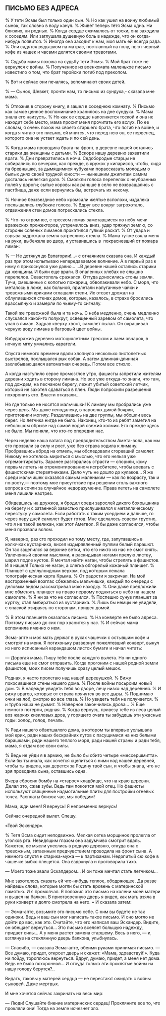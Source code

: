 ## ПИСЬМО БЕЗ АДРЕСА

% У тети Эсмы был только один сын.
% Но как ушел на воину любимый сынок, так словно в воду канул.
% Живет теперь тётя Эсма одна.
Ни близких, ни родных.
% Когда сердце сжималось от тоски, она заходила к соседям.
Или заглушала душевную боль в надежде, что он когда-нибудь появится.
% Иногда она заходит к нам, моя мать ей всегда рада.
% Они садятся рядышком на матрас, постланный на полу, пьют черный кофе из чашек и часами делятся своими тревогами.

% Судьба мамы похожа на судьбу тети Эсмы.
% Мой брат тоже не вернулся с войны.
% Полученное из военкомата маленькое письмо известило о том, что брат геройски погиб под прекопом.

% Вот и сейчас они печалясь, вспоминают своих детей.

% — Сынок, Шевкет, прочти нам, то письмо из сундука,- сказала мне мама.

% Отложив в сторону книгу, я зашел в соседнюю комнату.
% Письмо как самое ценное воспоминание хранилось на дне сундука.
% Мама знала его наизусть.
% Но как ее сердце наполняется тоской и она не находит себе место, мама просит меня прочитать его вслух.
По ее словам, я очень похож на своего старшего брата, что погиб на войне, и когда я читаю это письмо, ей мнится, что перед нею он, ее первенец, которого она не устает ждать и по сей день.

% Когда мама проводила брата на фронт, в деревне нашей остались старики да женщины с детьми.
% Вскоре нашу деревню захватили враги.
% Дни превратились в ночи.
Седобородые старцы не собирались по вечерам, как прежде, в кружок у кипарисов, чтобы, сидя па бревнышке, за дымящимися чубуками порассказать молодым о былых днях своей трудной юности — нынешним джигитам самим досталась нелегкая доля.
% Смолкли голоса перепелок с неубранных полей у дороги; сытые коровы как раньше в село не возвращались с пастбища, даже если вернулись бы, встречать их некому.

% Ночное беззвездное небо кромсали желтые всполохи, издалека послышались глубокие голоса.
% Вдруг все вокруг загрохотало, отдвижения стен домов потрескались стекла.

% Что-то огромное, с треском ломая заметавшиеся по небу мечи вражеских прожекторов, устремилось вниз, удар тряхнул землю, со стороны соленых лиманов прокатился гулкий раскат.
% От удара и взрыва задрожала земля затреслись стекла.
% Мама тутже взяла меня на руки, выбежала во двор, и уставившись в  покрасневший от пожара лиман:

% — Не дотянул до Евпатории!...- с отчаянием сказала она.
И каждый раз при этом испытываю непередаваемое волнение.
А в первый раз к нему я прикоснулся уже давно...
...В деревне нашей остались старики да женщины.
И были еще враги.
В опаленных хлебах не слышно перепелов.
Севастополь сражался.
Оттуда доносились стоны земли.
Тучи, смешанные с копотью пожарищ, обволакивали небо.
С моря, что металось в ложе, как больной, прилетали напуганные чайки и тревожными криками оглашали степи.
Их отсвет дрожал на облупившихся стенах домов, которые, казалось, в страхе бросились врассыпную и замерли по чьему-то сигналу.

Такой же тревожной была и та ночь.
С неба медленно, очень медленно спускался какой-то полукруг, освещенный заревом от самолета, что упал в лиман.
Задрав кверху хвост, самолет пылал.
Он окрашивал черную воду лимана в багровый цвет войны.

Взбудоражив деревню мотоциклетным треском и лаем овчарок, в ночную мглу умчались каратели.

Спустя немного времени вдали хлопнуло несколько пистолетных выстрелов, послышался рык собак.
А затем длииная-длинная захлебывающаяся автоматная очередь.
Потом все стихло.

А когда наступило серое промозглое утро, фашисты запретили жителям деревни ходить в сторону лимана.
Но все уже откуда-то знали, что там, под дождем, на песчаном берегу, лежит убитый советский летчик, который не захотел сдаваться в плен.
Люди попросили разрешения похоронить его.
Власти отказали...

Но где только не носятся мальчишки!
К лиману мы пробрались уже через день.
Мы даже неподалеку, в зарослях дикой боярки, приготовили могилу.
Разделившись на две группы, мы обошли весь берег.
Но летчика нигде не было.
Наконец, кто-то из ребят заметил на небольшом обрыве над самой водой свежий холмик.
Его прежде здесь не было.
Мы поняли, что кто-то опередил нас.

Через неделю наша ватага под предводительством Амета-вола, как мы его прозвали за силу и рост, уже без страха ходила к лиману.
Пробравшись вброд на отмель, мы обследовали сгоревший самолет.
Никому не хотелось мириться с мыслью, что его нельзя уже отремонтировать.
Заранее разгорались страсти — спорили, кому первым лететь на отремонтированном исгрсбителе, чтобы воевать с фашистскими стервятниками.
Дело чуть не дошло до кулаков...
Я же среди мальчишек оказался самым маленьким — как по возрасту, так и по росту,— поэтому мое присутствие при решении столь важного вопроса сочли за случайное недоразумение.
Права лететь на самолете меня лишили наотрез.

Обидевшись на дружков, я бродил среди зарослей дикого боярышника на берегу и с затаенной завистью прислушивался к металлическому перестуку у самолета.
Если работать с таким усердием и дальше, го через пару дней самолет будет готов.
Мне сделалось совсем грустно, что я не такой великан, как этот Аметвол.
Я бы даже согласился, чтобы меня прозвали волом.

Я, наверно, раз сто проходил но тому месту, где, запутавшись в колючках кустарника, висел издырявленный пулями белый парашют.
Он так зацепился за верхние ветки, что его никто из нас не смог снять.
Увлеченный своими мыслями, я раскидывал ногами прелую листву, шарил подле кустов.
Я мечтал найти наган, чтобы стрелять в фашистов.
И я нашел!
Только не наган, а слегка обгорелый кожаный планшет.
% Планшет с целлулоидным верхом, под которым лежала топографическая карта Крыма.
% От радости я закричал.
На мой восторженный возглас сбежались мальчишки, каждый по очереди с деловым видом рассматривал мою находку.
% Они даже предложили мне обменять планшет на право первому подняться в небо на нашем самолете.
% Я ни за что не согласился.
% Поспешно сунув планшет за куртку, стал выбираться из кустарника.
% Лишь бы немцы не увидели, с опаской озираясь по сторонам, пришел домой.

% В этом планшете оказалось письмо.
% На конверте не было адреса.
Поэтому письмо до сих пор хранится у нас.
% И сейчас мама вспомнила именно о нем.

Эсма-апте и моя мать держат в руках чашечки с остывшим кофе и смотрят на меня.
Я потихоньку развернул пожелтевший конверт, вынул из него исписанный карандашом листок бумаги и начал читать:

— Дорогая мама.
Пишу тебе после каждого вылета.
Но ни одного письма еще не смог отправить.
Когда прогоним с нашей родной земли фашистов, моих писем получишь сразу целый мешок.

Родная, я часто пролетаю над нашей деревушкой.
% Вижу покосившиеся стены нашего дома.
% После войны посьроим новый дом.
% В надежде увидеть тебя во дворе, лечу низко над деревней.
% И вижу врагов, которые от страха прячутся во все дыры.
% Поднимаю очки на лоб, смотрю во все глаза.
% Но увидеть тебя не получается.
% и труба наша не дымит.
% Наверное закончились дрова...
% Еще немного потерпи, родная.
% Когда вернусь, привезу тебе из леса целый воз жарких кизиловых дров, у горящего очага ты забудешь эти ужасные годы: холод, голод, печаль.

% Ради нашего обветшалого дома, в котором ты впервые услышала мой крик, ради наших бескрайних лугов с пасущимися на них белыми барашками, ради нашего теплого моря, ради нашей страны и ради тебя, мама, я отдам все свои силы.

% Ведь не уйди я в армию, не было бы сбито четыре «мессершмитта».
Если бы ты знала, как хочется сцепиться с ними над нашей деревней, чтобы ты видела, как дерется за Родину твой сын, и чтобы знала, что не зря проводила сына, оставшись одна.

Вчера сбросил бомбу на «старое» кладбище, что на краю деревни.
Делал это, сжав зубы.
Ведь там покоится мой отец.
Но фашисты используют священные надмогильные плиты для постройки огневых точек.
Расплаты близок час, мы победим!

Мама, жди меня!
Я вернусь! Я непременно вернусь!

Сейчас очередной вылет.
Спешу.

«Твой Эскендер».

% Тетя Эсма сидит неподвижно.
Мелкая сетка морщинок пролегла от уголков рта.
Невидящим глазом она задумчиво смотрит вдаль.
Кажется, ее мысли унеслись в родную деревню, откуда она с тревожным, затаенным предчувствием проводила на фронт сына.
А немного спустя н старика-мужа — к партизанам.
Недопитый сю кофе в чашечке зыбко плещется.
Она вздохнула н проговорила тихо.

— Моего тоже звали Эскапдером...
И он тоже мечтал стать летчиком...

Мне захотелось сказать ей что-нибудь теплое, ободряющее.
Да разве найдешь слова, которые могли бы стать вровень с материнской памятью.
И я промолчал.
Я положил это письмо на колени моей матери и вышел на балкон.
В приотворенную дверь я видел, как мать взяла в руки конверт и долго смотрела на него. • И сказала затем:

— Эсма-апте, возьмите это письмо себе.
С ним вы будете не так одиноки.
Ведь и ваш сын мог написать такое письмо.
И оно могло не дойти до вас, как это.
Считайте, что его написал ваш Эскандер.
Видите, он обещает вернуться...
Это письмо вселяет большую надежду, придает силы...
А у меня растет замена старшему.
Весь в него, — и, взглянув на стеклянную дверь балкона, улыбнулась.

— Спасибо, — сказала Эсма-апте, обеими руками принимая письмо.
— Все думаю, придет, откроет дверь и скажет: «Мама, здравствуй!».
Куда ни пойду, тороплюсь вернуться.
Вдруг, думаю, придет, а меня нет дома.
Ведь не было похоронной...
И откуда только эти проклятые войны на нашу голову берутся?..

Видать, таковы у матерей сердца — не перестают ожидать с войны сыновей.
Даже мертвых.

И мне хочется сейчас закричать на весь мир:

— Люди!
Слушайте биение материнских сердец!
Прокляните все то, что прокляли они!
Тогда на земле исчезнет зло.

